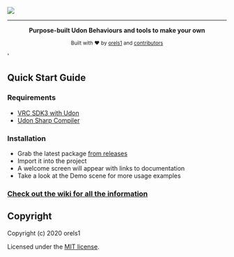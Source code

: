 ![](https://cdn.vrchat.sh/ut/promo/github_banner.png)
<hr>
<p align="center">
  <strong>Purpose-built Udon Behaviours and tools to make your own</strong>
</p>

<p align="center">
  <sub>Built with ❤︎ by
  <a href="https://twitter.com/orels1_">orels1</a> and
  <a href="https://github.com/orels1/UdonToolkit/graphs/contributors">
    contributors
  </a>
  </sub>
</p>'

## Quick Start Guide

### Requirements

- [VRC SDK3 with Udon](https://vrchat.com/home/download)
- [Udon Sharp Compiler](https://github.com/Merlin-san/UdonSharp)

### Installation

- Grab the latest package [from releases](https://github.com/orels1/UdonToolkit/releases/tag/v0.1.1)
- Import it into the project
- A welcome screen will appear with links to documentation
- Take a look at the Demo scene for more usage examples

### [Check out the wiki for all the information](https://github.com/orels1/UdonToolkit/wiki)

## Copyright

Copyright (c) 2020 orels1

Licensed under the [MIT license](LICENSE).
